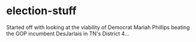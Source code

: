 # election-stuff
Started off with looking at the viability of Democrat Mariah Phillips beating the GOP incumbent DesJarlais in TN's District 4...
